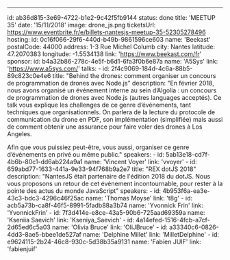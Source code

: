 ---

id: ab36d815-3e69-4722-b1e2-9c42f5fb9144
status: done
title: 'MEETUP 35'
date: '15/11/2018'
image: drone_js.png
ticketsUrl: https://www.eventbrite.fr/e/billets-nantesjs-meetup-35-52305278496
hosting:
id: 0c16f066-29f6-440d-b49b-9861596ce603
name: 'Beekast'
postalCode: 44000
address: 1-3 Rue Michel Columb
city: Nantes
latitude: 47.2070383
longitude: -1.5534138
link: 'https://www.beekast.com/fr'
sponsor:
id: b4a32b86-278c-4e5f-b6d1-6fa3f0b6e87a
name: 'A5Sys'
link: 'https://www.a5sys.com/'
talks: -
id: 2f4c9069-184d-4c6a-88b5-89c823c0e4e6
title: "Behind the drones: comment organiser un concours de programmation de drones avec Node.js"
description: "En février 2018, nous avons organisé un événement interne au sein d’Algolia : un concours de programmation de drones avec Node.js (autres languages acceptés). Ce talk vous explique les challenges de ce genre d’événements, tant techniques que organisationnels. On parlera de la lecture du protocole de communication du drone en PDF, son implémentation (simplifiée) mais aussi de comment obtenir une assurance pour faire voler des drones à Los Angeles.

Afin que vous puissiez peut-être, vous aussi, organiser ce genre d’événements en privé ou même public."
speakers: -
id: 5ab13e18-cd7f-4b6b-80c1-dd6ab224a9a1
name: 'Vincent Voyer'
link: 'vvoyer' -
id: 659abd77-1633-441a-9e33-94f768b9a2e7
title: "REX dotJS 2018"
description: "NantesJS était partenaire de l'édition 2018 du dotJS. Nous vous proposons un retour de cet événement incontournable, pour rester à la pointe des actus du monde JavaScript"
speakers: -
id: 4b953f6a-ea3e-43c3-bdc3-4296c46f25ac
name: 'Thomas Moyse'
link: 't8g' -
id: acb5a73b-ca8f-46f5-8991-5fadb88a3b74
name: 'Yvonnick Frin'
link: 'YvonnickFrin' -
id: 7f3d414e-e8ce-43a5-90b6-725aad69359a
name: 'Kseniia Saevich'
link: 'Kseniya_Saevich' -
id: 4a14efed-1516-4fcb-a7cf-2d65ed6c5a03
name: 'Olivia Bruce'
link: 'OliJBruce' -
id: a33340c6-0826-4dd3-8ae5-bbee1de527af
name: 'Delphine Millet'
link: 'MilletDelphine' -
id: e9624115-2b24-46c8-930c-5d38b35a9131
name: 'Fabien JUIF'
link: 'fabienjuif'
